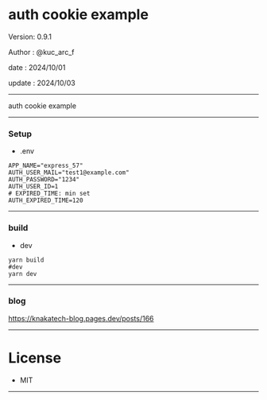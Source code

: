 ﻿# auth cookie example

 Version: 0.9.1

 Author  : @kuc_arc_f

 date   : 2024/10/01
 
 update : 2024/10/03

***

auth cookie example

***
### Setup
* .env

```
APP_NAME="express_57"
AUTH_USER_MAIL="test1@example.com"
AUTH_PASSWORD="1234"
AUTH_USER_ID=1
# EXPIRED_TIME: min set
AUTH_EXPIRED_TIME=120
```

***
### build
* dev
```
yarn build
#dev
yarn dev
```

***
### blog

https://knakatech-blog.pages.dev/posts/166

***
# License

* MIT

***

